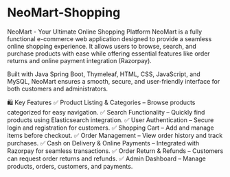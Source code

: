 # NeoMart-Shopping
NeoMart - Your Ultimate Online Shopping Platform
NeoMart is a fully functional e-commerce web application designed to provide a seamless online shopping experience. It allows users to browse, search, and purchase products with ease while offering essential features like order returns and online payment integration (Razorpay).

Built with Java Spring Boot, Thymeleaf, HTML, CSS, JavaScript, and MySQL, NeoMart ensures a smooth, secure, and user-friendly interface for both customers and administrators.

🛍 Key Features
✅ Product Listing & Categories – Browse products categorized for easy navigation.
✅ Search Functionality – Quickly find products using Elasticsearch integration.
✅ User Authentication – Secure login and registration for customers.
✅ Shopping Cart – Add and manage items before checkout.
✅ Order Management – View order history and track purchases.
✅ Cash on Delivery & Online Payments – Integrated with Razorpay for seamless transactions.
✅ Order Return & Refunds – Customers can request order returns and refunds.
✅ Admin Dashboard – Manage products, orders, customers, and payments.

